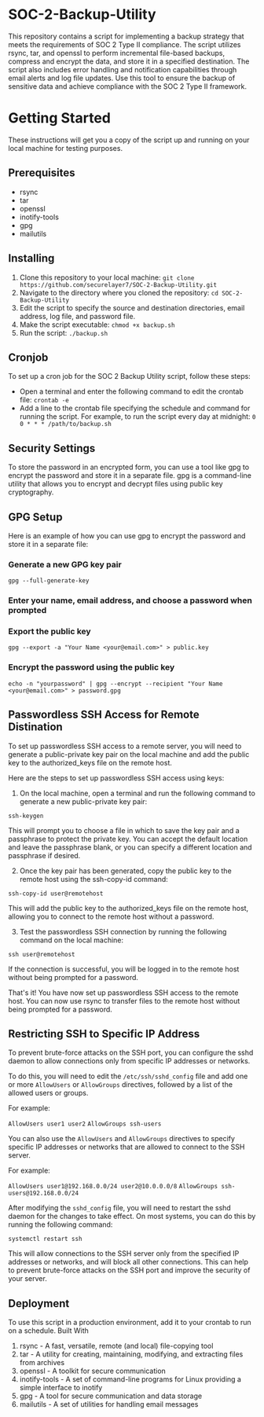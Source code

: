 # SOC-2-Backup-Utility

This repository contains a script for implementing a backup strategy that meets the requirements of SOC 2 Type II compliance. The script utilizes rsync, tar, and openssl to perform incremental file-based backups, compress and encrypt the data, and store it in a specified destination. The script also includes error handling and notification capabilities through email alerts and log file updates. Use this tool to ensure the backup of sensitive data and achieve compliance with the SOC 2 Type II framework.

# Getting Started

These instructions will get you a copy of the script up and running on your local machine for testing purposes.

## Prerequisites

- rsync
- tar
- openssl
- inotify-tools
- gpg
- mailutils

## Installing

1. Clone this repository to your local machine: `git clone https://github.com/securelayer7/SOC-2-Backup-Utility.git`
2. Navigate to the directory where you cloned the repository: `cd SOC-2-Backup-Utility`
3. Edit the script to specify the source and destination directories, email address, log file, and password file.
4. Make the script executable: `chmod +x backup.sh`
5. Run the script: `./backup.sh`

## Cronjob

To set up a cron job for the SOC 2 Backup Utility script, follow these steps:

- Open a terminal and enter the following command to edit the crontab file: `crontab -e`
- Add a line to the crontab file specifying the schedule and command for running the script. For example, to run the script every day at midnight: `0 0 * * * /path/to/backup.sh`

## Security Settings
To store the password in an encrypted form, you can use a tool like gpg to encrypt the password and store it in a separate file. gpg is a command-line utility that allows you to encrypt and decrypt files using public key cryptography.

## GPG Setup
Here is an example of how you can use gpg to encrypt the password and store it in a separate file:

### Generate a new GPG key pair
`gpg --full-generate-key`

### Enter your name, email address, and choose a password when prompted

### Export the public key
`gpg --export -a "Your Name <your@email.com>" > public.key`

### Encrypt the password using the public key
`echo -n "yourpassword" | gpg --encrypt --recipient "Your Name <your@email.com>" > password.gpg`

## Passwordless SSH Access for Remote Distination 

To set up passwordless SSH access to a remote server, you will need to generate a public-private key pair on the local machine and add the public key to the authorized_keys file on the remote host.

Here are the steps to set up passwordless SSH access using keys:

1. On the local machine, open a terminal and run the following command to generate a new public-private key pair:

`ssh-keygen`

This will prompt you to choose a file in which to save the key pair and a passphrase to protect the private key. You can accept the default location and leave the passphrase blank, or you can specify a different location and passphrase if desired.

2. Once the key pair has been generated, copy the public key to the remote host using the ssh-copy-id command:

`ssh-copy-id user@remotehost`

This will add the public key to the authorized_keys file on the remote host, allowing you to connect to the remote host without a password.

3. Test the passwordless SSH connection by running the following command on the local machine:

`ssh user@remotehost`

If the connection is successful, you will be logged in to the remote host without being prompted for a password.

That's it! You have now set up passwordless SSH access to the remote host. You can now use rsync to transfer files to the remote host without being prompted for a password.

## Restricting SSH to Specific IP Address 

To prevent brute-force attacks on the SSH port, you can configure the sshd daemon to allow connections only from specific IP addresses or networks.

To do this, you will need to edit the `/etc/ssh/sshd_config` file and add one or more `AllowUsers` or `AllowGroups` directives, followed by a list of the allowed users or groups. 

For example:

`AllowUsers user1 user2`
`AllowGroups ssh-users`

You can also use the `AllowUsers` and `AllowGroups` directives to specify specific IP addresses or networks that are allowed to connect to the SSH server. 

For example: 

`AllowUsers user1@192.168.0.0/24 user2@10.0.0.0/8`
`AllowGroups ssh-users@192.168.0.0/24`

After modifying the `sshd_config` file, you will need to restart the sshd daemon for the changes to take effect. On most systems, you can do this by running the following command:

`systemctl restart ssh`

This will allow connections to the SSH server only from the specified IP addresses or networks, and will block all other connections. This can help to prevent brute-force attacks on the SSH port and improve the security of your server.


## Deployment

To use this script in a production environment, add it to your crontab to run on a schedule.
Built With

1. rsync - A fast, versatile, remote (and local) file-copying tool
2. tar - A utility for creating, maintaining, modifying, and extracting files from archives
3. openssl - A toolkit for secure communication
4. inotify-tools - A set of command-line programs for Linux providing a simple interface to inotify
5. gpg - A tool for secure communication and data storage
6. mailutils - A set of utilities for handling email messages
